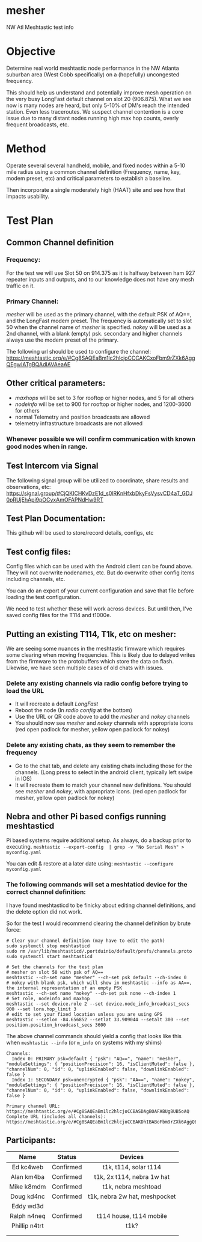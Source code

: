 # mesher
NW Atl Meshtastic test info
# Objective
Determine real world meshtastic node performance in the NW Atlanta suburban area (West Cobb specifically) on a (hopefully) uncongested frequency.

This should help us understand and potentially improve mesh operation on the very busy LongFast default channel on slot 20 (906.875). What we see now is many nodes are heard, but only 5-10% of DM's reach the intended station. Even less traceroutes. We suspect channel contention is a core issue due to many distant nodes running high max hop counts, overly frequent broadcasts, etc. 
# Method
Operate several several handheld, mobile, and fixed nodes within a 5-10 mile radius using a common channel definition (Frequency, name, key, modem preset, etc) and critical parameters to establish a baseline. 

Then incorporate a single moderately high (HAAT) site and see how that impacts usability. 
# Test Plan
## Common Channel definition
### Frequency:
For the test we will use Slot 50 on 914.375 as it is halfway between ham 927 repeater inputs and outputs, and to our knowledge does not have any mesh traffic on it. 
### Primary Channel:
*mesher* will be used as the primary channel, with the default PSK of AQ==, and the LongFast modem preset. The frequency is automatically set to slot 50 when the channel name of *mesher* is specified. 
*nokey* will be used as a 2nd channel, with a blank (empty) psk. secondary and higher channels always use the modem preset of the primary. 

The following url should be used to configure the channel:
<https://meshtastic.org/e/#Cg8SAQEaBm1lc2hlcjoCCCAKCxoFbm9rZXk6AggQEgwIATgBQAdIAVAeaAE>
## Other critical parameters:
- *maxhops* will be set to 3 for rooftop or higher nodes, and 5 for all others
- *nodeinfo* will be set to 900 for rooftop or higher nodes, and 1200-3600 for others
- normal Telemetry and position broadcasts are allowed
- telemetry infrastructure broadcasts are not allowed

### Whenever possible we will confirm communication with known good nodes when in range.

## Test Intercom via Signal
The following signal group will be utilized to coordinate, share results and observations, etc:
<https://signal.group/#CjQKICHKvDzE1d_s0lRKnHfxbDkyFsVysvCD4aT_GDJ0pRUjEhApi9pOCyxAmOFAPNdHw9RT>

## Test Plan Documentation:
This github will be used to store/record details, configs, etc

## Test config files:
Config files which can be used with the Android client can be found above. They will not overwrite nodenames, etc. But do overwrite other config items including channels, etc. 

You can do an export of your current configuration and save that file before loading the test configuration.

We need to test whether these will work across devices. But until then, I've saved config files for the T114 and t1000e. 

## Putting an existing T114, T1k, etc on mesher:
We are seeing some nuances in the meshtastic firmware which requires some clearing when moving frequencies. This is likely due to delayed writes from the firmware to the protobuffers which store the data on flash. Likewise, we have seen multiple cases of old chats with issues. 

### Delete any existing channels via radio config before trying to load the URL
- It will recreate a default *LongFast*
- Reboot the node (In *radio config* at the bottom)
- Use the URL or QR code above to add the *mesher* and *nokey* channels
- You should now see *mesher* and *nokey* channels with appropriate icons (red open padlock for mesher, yellow open padlock for nokey)

### Delete any existing chats, as they seem to remember the frequency
- Go to the chat tab, and delete any existing chats including those for the channels. (Long press to select in the android client, typically left swipe in IOS)
- It will recreate them to match your channel new definitions. You should see *mesher* and *nokey*, with appropriate icons. (red open padlock for mesher, yellow open padlock for nokey)

## Nebra and other Pi based configs running meshtasticd
Pi based systems require additional setup. As always, do a backup prior to executing. 
`meshtastic --export-config  | grep -v "No Serial Mesh" > myconfig.yaml` 

You can edit & restore at a later date using:
`meshtastic --configure myconfig.yaml`

### The following commands will set a meshtaticd device for the correct channel definition:

I have found meshtasticd to be finicky about editing channel definitions, and the delete option did not work. 

So for the test I would recommend clearing the channel definition by brute force:
```
# Clear your channel definition (may have to edit the path)
sudo systemctl stop meshtasticd
sudo rm /var/lib/meshtasticd/.portduinio/default/prefs/channels.proto
sudo systemctl start meshtasticd
```

```
# Set the channels for the test plan
# mesher on slot 50 with psk of AQ==
meshtastic --ch-set name "mesher" --ch-set psk default --ch-index 0
# nokey with blank psk, which will show in meshtastic --info as AA==, the internal representation of an empty PSK
meshtastic --ch-set name "nokey" --ch-set psk none --ch-index 1
# Set role, nodeinfo and maxhop
meshtastic --set device.role 2 --set device.node_info_broadcast_secs 900 --set lora.hop_limit 3
# edit to set your fixed location unless you are using GPS
meshtastic --setlon -84.656852 --setlat 33.909044 --setalt 300 --set position.position_broadcast_secs 3600
```
The above channel commands should yield a config that looks like this when `meshtastic --info` (or `m_info` on systems with my shims)
```
Channels:
  Index 0: PRIMARY psk=default { "psk": "AQ==", "name": "mesher", "moduleSettings": { "positionPrecision": 16, "isClientMuted": false }, "channelNum": 0, "id": 0, "uplinkEnabled": false, "downlinkEnabled": false }
  Index 1: SECONDARY psk=unencrypted { "psk": "AA==", "name": "nokey", "moduleSettings": { "positionPrecision": 16, "isClientMuted": false }, "channelNum": 0, "id": 0, "uplinkEnabled": false, "downlinkEnabled": false }

Primary channel URL: https://meshtastic.org/e/#Cg8SAQEaBm1lc2hlcjoCCBASDAgBOAFABUgBUB5oAQ
Complete URL (includes all channels): https://meshtastic.org/e/#Cg8SAQEaBm1lc2hlcjoCCBAKDhIBABoFbm9rZXk6AggQEgwIATgBQAVIAVAeaAE
```

## Participants:


| Name | Status | Devices |
| :------: | :-----: | :------: |
| Ed kc4web | Confirmed | t1k, t114, solar t114 |
| Alan km4ba | Confirmed | t1k, 2x t114, nebra 1w hat |
| Mike k8mdm| Confirmed |t1k, nebra meshtoad |
| Doug kd4nc| Confirmed | t1k, nebra 2w hat, meshpocket |
| Eddy wd3d|  |  |
| Ralph n4neq | Confirmed | t114 house, t114 mobile |
| Phillip n4trt | | t1k? |
|  |  |
|  |  |
